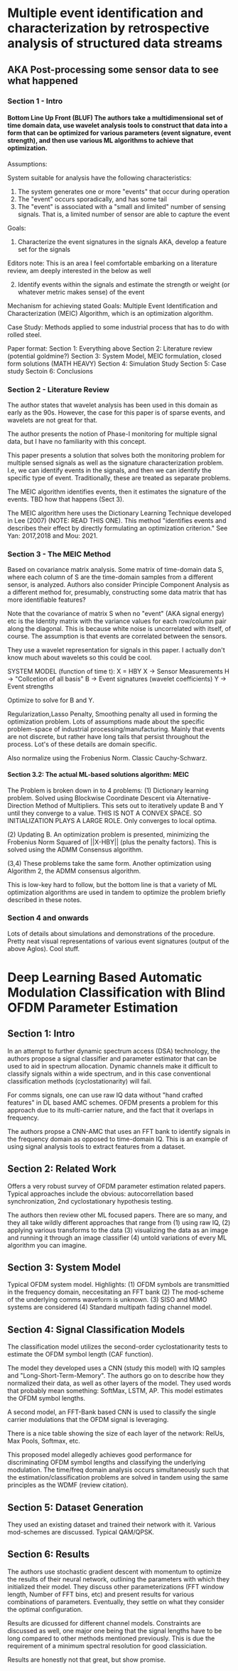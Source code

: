 # Multiple event identification and characterization by retrospective analysis of structured data streams

## AKA Post-processing some sensor data to see what happened

### Section 1 - Intro

#### Bottom Line Up Front (BLUF) The authors take a multidimensional set of time domain data, use wavelet analysis tools to construct that data into a form that can be optimized for various parameters (event signature, event strength), and then use various ML algorithms to achieve that optimization. 

Assumptions:

System suitable for analysis have the following characteristics:
1. The system generates one or more "events" that occur during operation
2. The "event" occurs sporadically, and has some tail
3. The "event" is associated with a "small and limited" number of sensing signals. That is, a limited number of sensor are able to capture the event

Goals:
1. Characterize the event signatures in the signals AKA, develop a feature set for the signals 

Editors note: This is an area I feel comfortable embarking on a literature review, am deeply interested in the below as well

2. Identify events within the signals and estimate the strength or weight (or whatever metric makes sense) of the event

Mechanism for achieving stated Goals: 
Multiple Event Identification and Characterization (MEIC) Algorithm, which is an optimization algorithm. 

Case Study:
Methods applied to some industrial process that has to do with rolled steel.

Paper format:
Section 1: Everything above
Section 2: Literature review (potential goldmine?)
Section 3: System Model, MEIC formulation, closed form solutions (MATH HEAVY)
Section 4: Simulation Study
Section 5: Case study
Sectoin 6: Conclusions

### Section 2 - Literature Review

The author states that wavelet analysis has been used in this domain as early as the 90s. However, the case for this paper is of sparse events, and wavelets are not great for that.

The author presents the notion of Phase-I monitoring for multiple signal data, but I have no familiarity with this concept.

This paper presents a solution that solves both the monitoring problem for multiple sensed signals as well as the signature characterization problem. I.e, we can identify events in the signals, and then we can identify the specific type of event. Traditionally, these are treated as separate problems. 

The MEIC algorithm identifies events, then it estimates the signature of the events. TBD how that happens (Sect 3).

The MEIC algorithm here uses the Dictionary Learning Technique developed in Lee (2007) (NOTE: READ THIS ONE). This method "identifies events and describes their effect by directly formulating an optimization criterion." See Yan: 2017,2018 and Mou: 2021.

### Section 3 - The MEIC Method

Based on covariance matrix analysis. Some matrix of time-domain data S, where each column of S are the time-domain samples from a different sensor, is analyzed. Authors also consider Principle Component Analysis as a different method for, presumably, constructing some data matrix that has more identifiable features?

Note that the covariance of matrix S when no "event" (AKA signal energy) etc is the Identity matrix with the variance values for each row/column pair along the diagonal. This is because white noise is uncorrelated with itself, of course. The assumption is that events are correlated between the sensors. 

They use a wavelet representation for signals in this paper. I actually don't know much about wavelets so this could be cool.

SYSTEM MODEL (function of time t):
X = HBY
X -> Sensor Measurements
H -> "Collcetion of all basis"
B -> Event signatures (wavelet coefficients)
Y -> Event strengths

Optimize to solve for B and Y. 

Regularization,Lasso Penalty, Smoothing penalty all used in forming the optimization problem. Lots of assumptions made about the specific problem-space of industrial processing/manufacturing. Mainly that events are not discrete, but rather have long tails that persist throughout the process. Lot's of these details are domain specific. 

Also normalize using the Frobenius Norm. Classic Cauchy-Schwarz.

#### Section 3.2: The actual ML-based solutions algorithm: MEIC

The Problem is broken down in to 4 problems:
(1) Dictionary learning problem. Solved using Blockwise Coordinate Descent via Alternative-Direction Method of Multipliers. This sets out to iteratively update B and Y until they converge to a value. THIS IS NOT A CONVEX SPACE. SO INITIALIZATION PLAYS A LARGE ROLE. Only converges to local optima.

(2) Updating B. An optimization problem is presented, minimizing the Frobenius Norm Squared of ||X-HBY|| (plus the penalty factors). This is solved using the ADMM Consensus algorithm.

(3,4) These problems take the same form. Another optimization using Algorithm 2, the ADMM consensus algorithm. 

This is low-key hard to follow, but the bottom line is that a variety of ML optimization algorithms are used in tandem to optimize the problem briefly described in these notes. 

### Section 4 and onwards

Lots of details about simulations and demonstrations of the procedure. Pretty neat visual representations of various event signatures (output of the above Aglos). Cool stuff.

# Deep Learning Based Automatic Modulation Classification with Blind OFDM Parameter Estimation

## Section 1: Intro
In an attempt to further dynamic spectrum access (DSA) technology, the authors propose a signal classifier and parameter estimator that can be used to aid in spectrum allocation. Dynamic channels make it difficult to classify signals within a wide spectrum, and in this case conventional classification methods (cyclostationarity) will fail.

For comms signals, one can use raw IQ data without "hand crafted features" in DL based AMC schemes. OFDM presents a problem for this approach due to its multi-carrier nature, and the fact that it overlaps in frequency. 

The authors propse a CNN-AMC that uses an FFT bank to identify signals in the frequency domain as opposed to time-domain IQ. This is an example of using signal analysis tools to extract features from a dataset. 

## Section 2: Related Work

Offers a very robust survey of OFDM parameter estimation related papers. Typical approaches include the obvious: autocorrellation based synchronization, 2nd cyclostationary hypothesis testing. 

The authors then review other ML focused papers. There are so many, and they all take wildly different approaches that range from (1) using raw IQ, (2) applying various transforms to the data (3) visualizing the data as an image and running it through an image classifier (4) untold variations of every ML algorithm you can imagine. 

## Section 3: System Model

Typical OFDM system model. Highlights:
(1) OFDM symbols are transmittied in the frequency domain, neccesitating an FFT bank
(2) The mod-scheme of the underlying comms waveform is unknown.
(3) SISO and MIMO systems are considered
(4) Standard multipath fading channel model.

## Section 4: Signal Classification Models
The classification model utilizes the second-order cyclostationarity tests to estimate the OFDM symbol length (CAF function). 

The model they developed uses a CNN (study this model) with IQ samples and "Long-Short-Term-Memory". The authors go on to describe how they normalized their data, as well as other layers of the model. They used words that probably mean something: SoftMax, LSTM, AP. This model estimates the OFDM symbol lengths.

A second model, an FFT-Bank based CNN is used to classify the single carrier modulations that the OFDM signal is leveraging. 

There is a nice table showing the size of each layer of the network: RelUs, Max Pools, Softmax, etc. 

This proposed model allegedly achieves good performance for discriminating OFDM symbol lengths and classifying the underlying modulation. The time/freq domain analysis occurs simultaneously such that the estimation/classification problems are solved in tandem using the same principles as the WDMF (review citation).

## Section 5: Dataset Generation

They used an existing dataset and trained their network with it. Various mod-schemes are discussed. Typical QAM/QPSK. 

## Section 6: Results
The authors use stochastic gradient descent with momentum to optimize the results of their neural network, outlining the parameters with which they initialized their model. They discuss other parameterizations (FFT window length, Number of FFT bins, etc) and present results for various combinations of parameters. Eventually, they settle on what they consider the optimal configuration. 

Results are dicussed for different channel models.
Constraints are discussed as well, one major one being that the signal lengths have to be long compared to other methods mentioned previously. This is due the requirement of a minimum spectral resolution for good classiciation. 

Results are honestly not that great, but show promise. 






